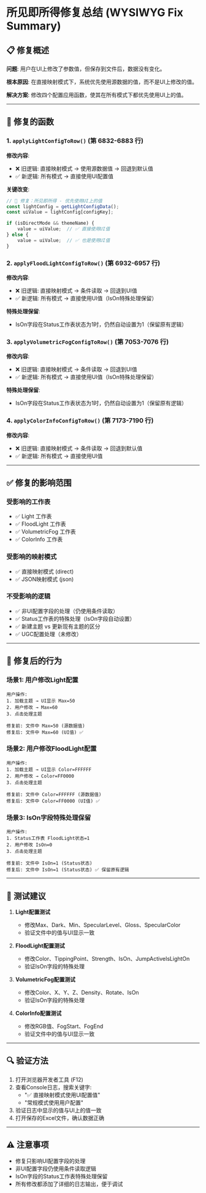 # 所见即所得修复总结 (WYSIWYG Fix Summary)

## 📋 修复概述

**问题**: 用户在UI上修改了参数值，但保存到文件后，数据没有变化。

**根本原因**: 在直接映射模式下，系统优先使用源数据的值，而不是UI上修改的值。

**解决方案**: 修改四个配置应用函数，使其在所有模式下都优先使用UI上的值。

---

## 🔧 修复的函数

### 1. `applyLightConfigToRow()` (第 6832-6883 行)
**修改内容**:
- ❌ 旧逻辑: 直接映射模式 → 使用源数据值 → 回退到默认值
- ✅ 新逻辑: 所有模式 → 直接使用UI配置值

**关键改变**:
```javascript
// 🔧 修复：所见即所得 - 优先使用UI上的值
const lightConfig = getLightConfigData();
const uiValue = lightConfig[configKey];

if (isDirectMode && themeName) {
    value = uiValue;  // ✅ 直接使用UI值
} else {
    value = uiValue;  // ✅ 也是使用UI值
}
```

### 2. `applyFloodLightConfigToRow()` (第 6932-6957 行)
**修改内容**:
- ❌ 旧逻辑: 直接映射模式 → 条件读取 → 回退到UI值
- ✅ 新逻辑: 所有模式 → 直接使用UI值（IsOn特殊处理保留）

**特殊处理保留**:
- IsOn字段在Status工作表状态为1时，仍然自动设置为1（保留原有逻辑）

### 3. `applyVolumetricFogConfigToRow()` (第 7053-7076 行)
**修改内容**:
- ❌ 旧逻辑: 直接映射模式 → 条件读取 → 回退到UI值
- ✅ 新逻辑: 所有模式 → 直接使用UI值（IsOn特殊处理保留）

**特殊处理保留**:
- IsOn字段在Status工作表状态为1时，仍然自动设置为1（保留原有逻辑）

### 4. `applyColorInfoConfigToRow()` (第 7173-7190 行)
**修改内容**:
- ❌ 旧逻辑: 直接映射模式 → 条件读取 → 回退到默认值
- ✅ 新逻辑: 所有模式 → 直接使用UI值

---

## ✅ 修复的影响范围

### 受影响的工作表
- ✅ Light 工作表
- ✅ FloodLight 工作表
- ✅ VolumetricFog 工作表
- ✅ ColorInfo 工作表

### 受影响的映射模式
- ✅ 直接映射模式 (direct)
- ✅ JSON映射模式 (json)

### 不受影响的逻辑
- ✅ 非UI配置字段的处理（仍使用条件读取）
- ✅ Status工作表的特殊处理（IsOn字段自动设置）
- ✅ 新建主题 vs 更新现有主题的区分
- ✅ UGC配置处理（未修改）

---

## 🎯 修复后的行为

### 场景1: 用户修改Light配置
```
用户操作:
1. 加载主题 → UI显示 Max=50
2. 用户修改 → Max=60
3. 点击处理主题

修复前: 文件中 Max=50 (源数据值)
修复后: 文件中 Max=60 (UI值) ✅
```

### 场景2: 用户修改FloodLight配置
```
用户操作:
1. 加载主题 → UI显示 Color=FFFFFF
2. 用户修改 → Color=FF0000
3. 点击处理主题

修复前: 文件中 Color=FFFFFF (源数据值)
修复后: 文件中 Color=FF0000 (UI值) ✅
```

### 场景3: IsOn字段特殊处理保留
```
用户操作:
1. Status工作表 FloodLight状态=1
2. 用户修改 IsOn=0
3. 点击处理主题

修复前: 文件中 IsOn=1 (Status状态)
修复后: 文件中 IsOn=1 (Status状态) ✅ 保留原有逻辑
```

---

## 📝 测试建议

1. **Light配置测试**
   - 修改Max、Dark、Min、SpecularLevel、Gloss、SpecularColor
   - 验证文件中的值与UI显示一致

2. **FloodLight配置测试**
   - 修改Color、TippingPoint、Strength、IsOn、JumpActiveIsLightOn
   - 验证IsOn字段的特殊处理

3. **VolumetricFog配置测试**
   - 修改Color、X、Y、Z、Density、Rotate、IsOn
   - 验证IsOn字段的特殊处理

4. **ColorInfo配置测试**
   - 修改RGB值、FogStart、FogEnd
   - 验证文件中的值与UI显示一致

---

## 🔍 验证方法

1. 打开浏览器开发者工具 (F12)
2. 查看Console日志，搜索关键字:
   - "✅ 直接映射模式使用UI配置值"
   - "常规模式使用用户配置"
3. 验证日志中显示的值与UI上的值一致
4. 打开保存的Excel文件，确认数据正确

---

## ⚠️ 注意事项

- 修复只影响UI配置字段的处理
- 非UI配置字段仍使用条件读取逻辑
- IsOn字段的Status工作表特殊处理保留
- 所有修改都添加了详细的日志输出，便于调试

